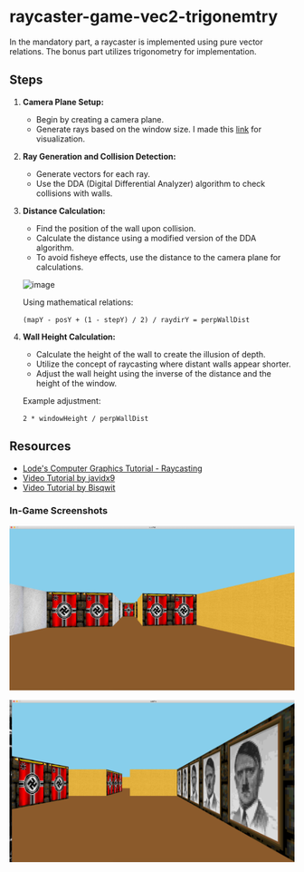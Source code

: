 # raycaster-game-vec2-trigonemtry 

In the mandatory part, a raycaster is implemented using pure vector relations. The bonus part utilizes trigonometry for implementation.

## Steps

1. **Camera Plane Setup:**
   - Begin by creating a camera plane.
   - Generate rays based on the window size. I made this [link](https://www.geogebra.org/m/hacejpdv) for visualization.

2. **Ray Generation and Collision Detection:**
   - Generate vectors for each ray.
   - Use the DDA (Digital Differential Analyzer) algorithm to check collisions with walls.

3. **Distance Calculation:**
   - Find the position of the wall upon collision.
   - Calculate the distance using a modified version of the DDA algorithm.
   - To avoid fisheye effects, use the distance to the camera plane for calculations.

   ![image](https://github.com/Barameej-Al-Qawaqea/LassyCub/assets/98324229/a878359e-692b-41d1-9010-918a55113d42)

   Using mathematical relations:
   ```
   (mapY - posY + (1 - stepY) / 2) / raydirY = perpWallDist
   ```

4. **Wall Height Calculation:**
   - Calculate the height of the wall to create the illusion of depth.
   - Utilize the concept of raycasting where distant walls appear shorter.
   - Adjust the wall height using the inverse of the distance and the height of the window.

   Example adjustment:
   ```
   2 * windowHeight / perpWallDist
   ```

## Resources

- [Lode's Computer Graphics Tutorial - Raycasting](https://lodev.org/cgtutor/raycasting.html#Textured_Raycaster)
- [Video Tutorial by javidx9](https://youtu.be/NbSee-XM7WA?si=sakiJoIp4JPn1EAO)
- [Video Tutorial by Bisqwit](https://youtu.be/DFZnzCbmlng?si=VJls_dOO_ILik_ib)

### In-Game Screenshots

![Screenshot 1](assets/image2.png)

![Screenshot 2](assets/image1.png)
